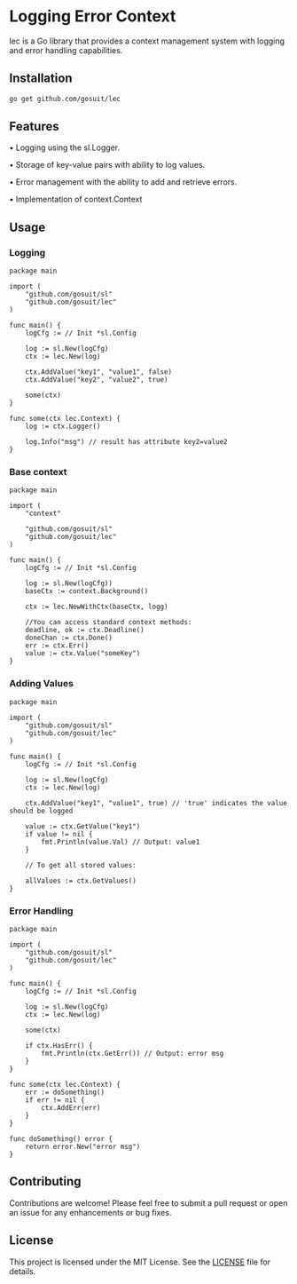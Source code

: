 # Logging Error Context

lec is a Go library that provides a context management system with logging and error handling capabilities.

## Installation

```zsh
go get github.com/gosuit/lec
```

## Features

• Logging using the sl.Logger.

• Storage of key-value pairs with ability to log values.

• Error management with the ability to add and retrieve errors.

• Implementation of context.Context

## Usage

### Logging

```golang
package main

import (
    "github.com/gosuit/sl"
    "github.com/gosuit/lec"
)

func main() {
    logCfg := // Init *sl.Config

    log := sl.New(logCfg)
    ctx := lec.New(log)

    ctx.AddValue("key1", "value1", false)
    ctx.AddValue("key2", "value2", true)

    some(ctx)
}

func some(ctx lec.Context) {
    log := ctx.Logger()

    log.Info("msg") // result has attribute key2=value2
}
```

### Base context

```golang
package main

import (
    "context"

    "github.com/gosuit/sl"
    "github.com/gosuit/lec"
)

func main() {
    logCfg := // Init *sl.Config

    log := sl.New(logCfg))
    baseCtx := context.Background()

    ctx := lec.NewWithCtx(baseCtx, logg)

    //You can access standard context methods:
    deadline, ok := ctx.Deadline()
    doneChan := ctx.Done()
    err := ctx.Err()
    value := ctx.Value("someKey")
}
```

### Adding Values

```golang
package main

import (
    "github.com/gosuit/sl"
    "github.com/gosuit/lec"
)

func main() {
    logCfg := // Init *sl.Config

    log := sl.New(logCfg)
    ctx := lec.New(log)

    ctx.AddValue("key1", "value1", true) // 'true' indicates the value should be logged

    value := ctx.GetValue("key1")
    if value != nil {
        fmt.Println(value.Val) // Output: value1
    }

    // To get all stored values:

    allValues := ctx.GetValues()
}
```

### Error Handling

```golang
package main

import (
    "github.com/gosuit/sl"
    "github.com/gosuit/lec"
)

func main() {
    logCfg := // Init *sl.Config

    log := sl.New(logCfg)
    ctx := lec.New(log)

    some(ctx)

    if ctx.HasErr() {
        fmt.Println(ctx.GetErr()) // Output: error msg
    }
}

func some(ctx lec.Context) {
    err := doSomething()
    if err != nil {
        ctx.AddErr(err)
    }
}

func doSomething() error {
    return error.New("error msg")
}
```

## Contributing

Contributions are welcome! Please feel free to submit a pull request or open an issue for any enhancements or bug fixes.

## License

This project is licensed under the MIT License. See the [LICENSE](LICENSE) file for details.